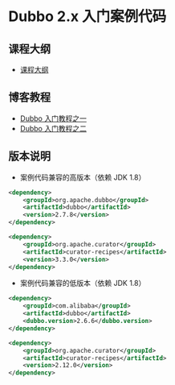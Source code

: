 # Dubbo 2.x 入门案例代码

## 课程大纲

- [课程大纲](docs/课程大纲.md)

## 博客教程

- [Dubbo 入门教程之一](https://www.techgrow.cn/posts/d484ffa3.html)
- [Dubbo 入门教程之二](https://www.techgrow.cn/posts/ef04d10a.html)

## 版本说明

- 案例代码兼容的高版本（依赖 JDK 1.8）

``` xml
<dependency>
    <groupId>org.apache.dubbo</groupId>
    <artifactId>dubbo</artifactId>
    <version>2.7.8</version>
</dependency>

<dependency>
    <groupId>org.apache.curator</groupId>
    <artifactId>curator-recipes</artifactId>
    <version>3.3.0</version>
</dependency>
```

- 案例代码兼容的低版本（依赖 JDK 1.8）

``` xml
<dependency>
    <groupId>com.alibaba</groupId>
    <artifactId>dubbo</artifactId>
    <dubbo.version>2.6.6</dubbo.version>
</dependency>

<dependency>
    <groupId>org.apache.curator</groupId>
    <artifactId>curator-recipes</artifactId>
    <version>2.12.0</version>
</dependency>
```
